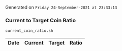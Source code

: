 Generated on `Friday 24-September-2021 at 23:33:13`

### Current to Target Coin Ratio
`current_coin_ratio.sh`

Date|Current|Target|Ratio
---|---|---|---
